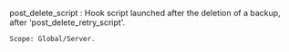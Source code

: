 post_delete_script
:   Hook script launched after the deletion of a backup, after
    'post_delete_retry_script'.

    Scope: Global/Server.
